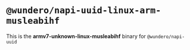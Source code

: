 # `@wundero/napi-uuid-linux-arm-musleabihf`

This is the **armv7-unknown-linux-musleabihf** binary for `@wundero/napi-uuid`
